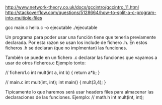 http://www.network-theory.co.uk/docs/gccintro/gccintro_11.html
http://stackoverflow.com/questions/5128664/how-to-split-a-c-program-into-multiple-files

gcc main.c hello.c -o ejecutable
./ejecutable


Un programa para poder usar una función tiene que tenerla previamente declarada.
Por esta razon se usan los include de fichero .h.
En estos ficheros .h se declaran (que no implmentan) las funciones.

También se puede en un fichero .c declarar las funciones que vayamos a usar de otros ficheros.c
Ejemplo tonto:

// fichero1.c
int mult(int a, int b) {
  return a*b;
}

// main.c
int mult(int, int);
int main() {
  mult(3,4);
}


Tipicamente lo que haremos será usar headers files para almacenar las declaraciones de las funciones.
Ejemplo:
// math.h
int mult(int, int);
